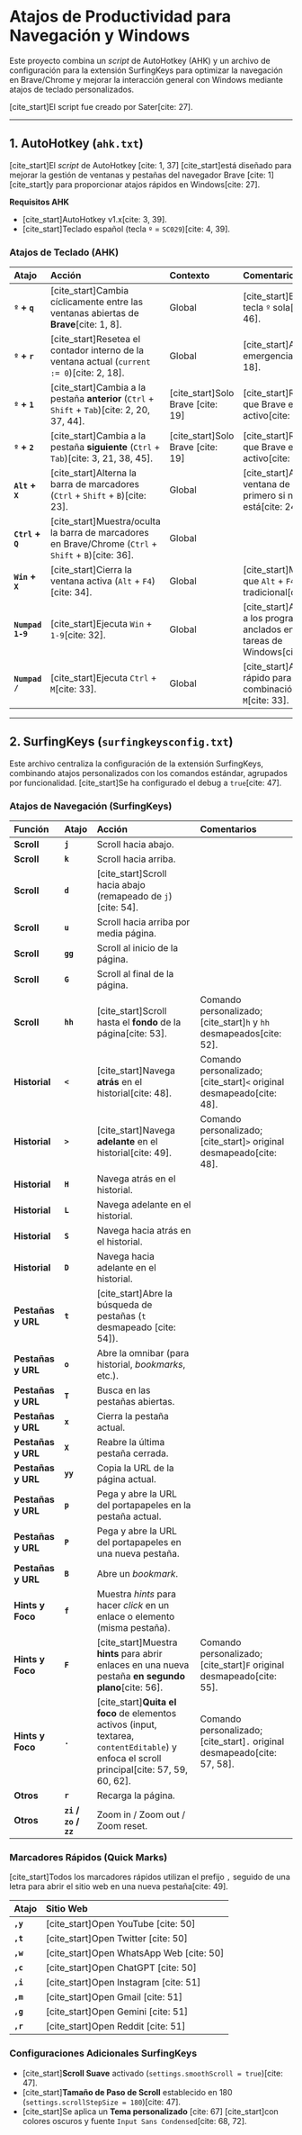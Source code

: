 # Atajos de Productividad para Navegación y Windows

Este proyecto combina un *script* de AutoHotkey (AHK) y un archivo de configuración para la extensión SurfingKeys para optimizar la navegación en Brave/Chrome y mejorar la interacción general con Windows mediante atajos de teclado personalizados.

[cite_start]El script fue creado por Sater[cite: 27].

---

## 1. AutoHotkey (`ahk.txt`)

[cite_start]El *script* de AutoHotkey [cite: 1, 37] [cite_start]está diseñado para mejorar la gestión de ventanas y pestañas del navegador Brave [cite: 1] [cite_start]y para proporcionar atajos rápidos en Windows[cite: 27].

**Requisitos AHK**
* [cite_start]AutoHotkey v1.x[cite: 3, 39].
* [cite_start]Teclado español (tecla `º` = `SC029`)[cite: 4, 39].

### Atajos de Teclado (AHK)

| Atajo | Acción | Contexto | Comentarios |
| :--- | :--- | :--- | :--- |
| **`º` + `q`** | [cite_start]Cambia cíclicamente entre las ventanas abiertas de **Brave**[cite: 1, 8]. | Global | [cite_start]Bloquea la tecla `º` sola[cite: 19, 46]. |
| **`º` + `r`** | [cite_start]Resetea el contador interno de la ventana actual (`current := 0`)[cite: 2, 18]. | Global | [cite_start]Atajo de emergencia[cite: 2, 18]. |
| **`º` + `1`** | [cite_start]Cambia a la pestaña **anterior** (`Ctrl` + `Shift` + `Tab`)[cite: 2, 20, 37, 44]. | [cite_start]Solo Brave [cite: 19] | [cite_start]Requiere que Brave esté activo[cite: 39]. |
| **`º` + `2`** | [cite_start]Cambia a la pestaña **siguiente** (`Ctrl` + `Tab`)[cite: 3, 21, 38, 45]. | [cite_start]Solo Brave [cite: 19] | [cite_start]Requiere que Brave esté activo[cite: 39]. |
| **`Alt` + `X`** | [cite_start]Alterna la barra de marcadores (`Ctrl` + `Shift` + `B`)[cite: 23]. | Global | [cite_start]Activa la ventana de Brave primero si no lo está[cite: 24, 25]. |
| **`Ctrl` + `Q`** | [cite_start]Muestra/oculta la barra de marcadores en Brave/Chrome (`Ctrl` + `Shift` + `B`)[cite: 36]. | Global | |
| **`Win` + `X`** | [cite_start]Cierra la ventana activa (`Alt` + `F4`)[cite: 34]. | Global | [cite_start]Más rápido que `Alt` + `F4` tradicional[cite: 34]. |
| **`Numpad 1-9`** | [cite_start]Ejecuta `Win` + `1-9`[cite: 32]. | Global | [cite_start]Abre/cambia a los programas anclados en la barra de tareas de Windows[cite: 30, 31]. |
| **`Numpad /`** | [cite_start]Ejecuta `Ctrl` + `M`[cite: 33]. | Global | [cite_start]Acceso rápido para la combinación `Ctrl` + `M`[cite: 33]. |

---

## 2. SurfingKeys (`surfingkeysconfig.txt`)

Este archivo centraliza la configuración de la extensión SurfingKeys, combinando atajos personalizados con los comandos estándar, agrupados por funcionalidad. [cite_start]Se ha configurado el debug a `true`[cite: 47].

### Atajos de Navegación (SurfingKeys)

| Función | Atajo | Acción | Comentarios |
| :--- | :--- | :--- | :--- |
| **Scroll** | **`j`** | Scroll hacia abajo. | |
| **Scroll** | **`k`** | Scroll hacia arriba. | |
| **Scroll** | **`d`** | [cite_start]Scroll hacia abajo (remapeado de `j`)[cite: 54]. | |
| **Scroll** | **`u`** | Scroll hacia arriba por media página. | |
| **Scroll** | **`gg`** | Scroll al inicio de la página. | |
| **Scroll** | **`G`** | Scroll al final de la página. | |
| **Scroll** | **`hh`** | [cite_start]Scroll hasta el **fondo** de la página[cite: 53]. | Comando personalizado; [cite_start]`h` y `hh` desmapeados[cite: 52]. |
| **Historial** | **`<`** | [cite_start]Navega **atrás** en el historial[cite: 48]. | Comando personalizado; [cite_start]`<` original desmapeado[cite: 48]. |
| **Historial** | **`>`** | [cite_start]Navega **adelante** en el historial[cite: 49]. | Comando personalizado; [cite_start]`>` original desmapeado[cite: 48]. |
| **Historial** | **`H`** | Navega atrás en el historial. | |
| **Historial** | **`L`** | Navega adelante en el historial. | |
| **Historial** | **`S`** | Navega hacia atrás en el historial. | |
| **Historial** | **`D`** | Navega hacia adelante en el historial. | |
| **Pestañas y URL** | **`t`** | [cite_start]Abre la búsqueda de pestañas (`t` desmapeado [cite: 54]). | |
| **Pestañas y URL** | **`o`** | Abre la omnibar (para historial, *bookmarks*, etc.). | |
| **Pestañas y URL** | **`T`** | Busca en las pestañas abiertas. | |
| **Pestañas y URL** | **`x`** | Cierra la pestaña actual. | |
| **Pestañas y URL** | **`X`** | Reabre la última pestaña cerrada. | |
| **Pestañas y URL** | **`yy`** | Copia la URL de la página actual. | |
| **Pestañas y URL** | **`p`** | Pega y abre la URL del portapapeles en la pestaña actual. | |
| **Pestañas y URL** | **`P`** | Pega y abre la URL del portapapeles en una nueva pestaña. | |
| **Pestañas y URL** | **`B`** | Abre un *bookmark*. | |
| **Hints y Foco** | **`f`** | Muestra *hints* para hacer *click* en un enlace o elemento (misma pestaña). | |
| **Hints y Foco** | **`F`** | [cite_start]Muestra **hints** para abrir enlaces en una nueva pestaña **en segundo plano**[cite: 56]. | Comando personalizado; [cite_start]`F` original desmapeado[cite: 55]. |
| **Hints y Foco** | **`.`** | [cite_start]**Quita el foco** de elementos activos (input, textarea, `contentEditable`) y enfoca el scroll principal[cite: 57, 59, 60, 62]. | Comando personalizado; [cite_start]`.` original desmapeado[cite: 57, 58]. |
| **Otros** | **`r`** | Recarga la página. | |
| **Otros** | **`zi` / `zo` / `zz`** | Zoom in / Zoom out / Zoom reset. | |

### Marcadores Rápidos (Quick Marks)

[cite_start]Todos los marcadores rápidos utilizan el prefijo `,` seguido de una letra para abrir el sitio web en una nueva pestaña[cite: 49].

| Atajo | Sitio Web |
| :--- | :--- |
| **`,y`** | [cite_start]Open YouTube [cite: 50] |
| **`,t`** | [cite_start]Open Twitter [cite: 50] |
| **`,w`** | [cite_start]Open WhatsApp Web [cite: 50] |
| **`,c`** | [cite_start]Open ChatGPT [cite: 50] |
| **`,i`** | [cite_start]Open Instagram [cite: 51] |
| **`,m`** | [cite_start]Open Gmail [cite: 51] |
| **`,g`** | [cite_start]Open Gemini [cite: 51] |
| **`,r`** | [cite_start]Open Reddit [cite: 51] |

### Configuraciones Adicionales SurfingKeys

* [cite_start]**Scroll Suave** activado (`settings.smoothScroll = true`)[cite: 47].
* [cite_start]**Tamaño de Paso de Scroll** establecido en 180 (`settings.scrollStepSize = 180`)[cite: 47].
* [cite_start]Se aplica un **Tema personalizado** [cite: 67] [cite_start]con colores oscuros y fuente `Input Sans Condensed`[cite: 68, 72].
